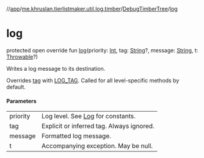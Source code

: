 //[app](../../../index.md)/[me.khruslan.tierlistmaker.util.log.timber](../index.md)/[DebugTimberTree](index.md)/[log](log.md)

# log

protected open override fun [log](log.md)(priority: [Int](https://kotlinlang.org/api/latest/jvm/stdlib/kotlin/-int/index.html), tag: [String](https://kotlinlang.org/api/latest/jvm/stdlib/kotlin/-string/index.html)?, message: [String](https://kotlinlang.org/api/latest/jvm/stdlib/kotlin/-string/index.html), t: [Throwable](https://kotlinlang.org/api/latest/jvm/stdlib/kotlin/-throwable/index.html)?)

Writes a log message to its destination.

Overrides [tag](log.md) with [LOG_TAG](-constants/-l-o-g_-t-a-g.md). Called for all level-specific methods by default.

#### Parameters

| | |
|---|---|
| priority | Log level. See [Log](https://developer.android.com/reference/kotlin/android/util/Log.html) for constants. |
| tag | Explicit or inferred tag. Always ignored. |
| message | Formatted log message. |
| t | Accompanying exception. May be null. |
